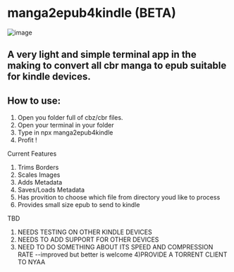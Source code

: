 # manga2epub4kindle (BETA)

![image](https://user-images.githubusercontent.com/54748294/207400655-ab8cbd0c-a6d0-4431-b8ff-7dffac54b3d3.png)

## A very light and simple terminal app in the making to convert all cbr manga to epub suitable for kindle devices.


## How to use:
1) Open you folder full of cbz/cbr files. 
2) Open your terminal in your folder
3) Type in npx manga2epub4kindle
4) Profit !


Current Features
1) Trims Borders
2) Scales Images
3) Adds Metadata
4) Saves/Loads Metadata
5) Has provition to choose which file from directory youd like to process
6) Provides small size epub to send to kindle

TBD
1) NEEDS TESTING ON OTHER KINDLE DEVICES
2) NEEDS TO ADD SUPPORT FOR OTHER DEVICES
3) NEED TO DO SOMETHING ABOUT ITS SPEED AND COMPRESSION RATE --improved but better is welcome
4)PROVIDE A TORRENT CLIENT TO NYAA
